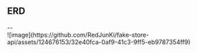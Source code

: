 <h2>ERD</h2>
--
<div>
  ![image](https://github.com/RedJunKi/fake-store-api/assets/124676153/32e40fca-0af9-41c3-9ff5-eb9787354ff9)
</div>

